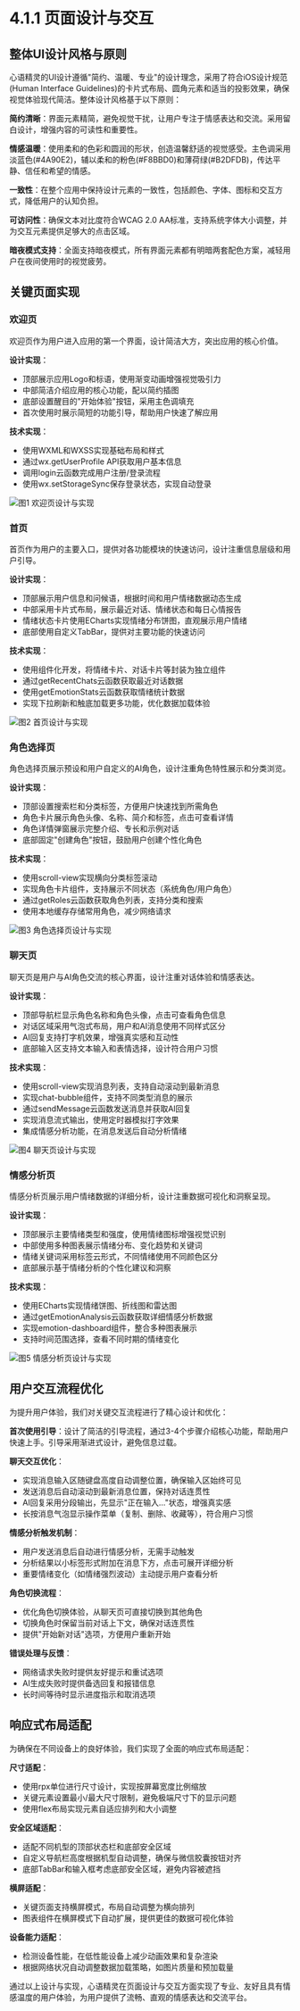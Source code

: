 # 4.1.1 页面设计与交互

## 整体UI设计风格与原则

心语精灵的UI设计遵循"简约、温暖、专业"的设计理念，采用了符合iOS设计规范(Human Interface Guidelines)的卡片式布局、圆角元素和适当的投影效果，确保视觉体验现代简洁。整体设计风格基于以下原则：

**简约清晰**：界面元素精简，避免视觉干扰，让用户专注于情感表达和交流。采用留白设计，增强内容的可读性和重要性。

**情感温暖**：使用柔和的色彩和圆润的形状，创造温馨舒适的视觉感受。主色调采用淡蓝色(#4A90E2)，辅以柔和的粉色(#F8BBD0)和薄荷绿(#B2DFDB)，传达平静、信任和希望的情感。

**一致性**：在整个应用中保持设计元素的一致性，包括颜色、字体、图标和交互方式，降低用户的认知负担。

**可访问性**：确保文本对比度符合WCAG 2.0 AA标准，支持系统字体大小调整，并为交互元素提供足够大的点击区域。

**暗夜模式支持**：全面支持暗夜模式，所有界面元素都有明暗两套配色方案，减轻用户在夜间使用时的视觉疲劳。

## 关键页面实现

### 欢迎页

欢迎页作为用户进入应用的第一个界面，设计简洁大方，突出应用的核心价值。

**设计实现**：
- 顶部展示应用Logo和标语，使用渐变动画增强视觉吸引力
- 中部简洁介绍应用的核心功能，配以简约插图
- 底部设置醒目的"开始体验"按钮，采用主色调填充
- 首次使用时展示简短的功能引导，帮助用户快速了解应用

**技术实现**：
- 使用WXML和WXSS实现基础布局和样式
- 通过wx.getUserProfile API获取用户基本信息
- 调用login云函数完成用户注册/登录流程
- 使用wx.setStorageSync保存登录状态，实现自动登录

![图1 欢迎页设计与实现](../图片路径)

### 首页

首页作为用户的主要入口，提供对各功能模块的快速访问，设计注重信息层级和用户引导。

**设计实现**：
- 顶部展示用户信息和问候语，根据时间和用户情绪数据动态生成
- 中部采用卡片式布局，展示最近对话、情绪状态和每日心情报告
- 情绪状态卡片使用ECharts实现情绪分布饼图，直观展示用户情绪
- 底部使用自定义TabBar，提供对主要功能的快速访问

**技术实现**：
- 使用组件化开发，将情绪卡片、对话卡片等封装为独立组件
- 通过getRecentChats云函数获取最近对话数据
- 使用getEmotionStats云函数获取情绪统计数据
- 实现下拉刷新和触底加载更多功能，优化数据加载体验

![图2 首页设计与实现](../图片路径)

### 角色选择页

角色选择页展示预设和用户自定义的AI角色，设计注重角色特性展示和分类浏览。

**设计实现**：
- 顶部设置搜索栏和分类标签，方便用户快速找到所需角色
- 角色卡片展示角色头像、名称、简介和标签，点击可查看详情
- 角色详情弹窗展示完整介绍、专长和示例对话
- 底部固定"创建角色"按钮，鼓励用户创建个性化角色

**技术实现**：
- 使用scroll-view实现横向分类标签滚动
- 实现角色卡片组件，支持展示不同状态（系统角色/用户角色）
- 通过getRoles云函数获取角色列表，支持分类和搜索
- 使用本地缓存存储常用角色，减少网络请求

![图3 角色选择页设计与实现](../图片路径)

### 聊天页

聊天页是用户与AI角色交流的核心界面，设计注重对话体验和情感表达。

**设计实现**：
- 顶部导航栏显示角色名称和角色头像，点击可查看角色信息
- 对话区域采用气泡式布局，用户和AI消息使用不同样式区分
- AI回复支持打字机效果，增强真实感和互动性
- 底部输入区支持文本输入和表情选择，设计符合用户习惯

**技术实现**：
- 使用scroll-view实现消息列表，支持自动滚动到最新消息
- 实现chat-bubble组件，支持不同类型消息的展示
- 通过sendMessage云函数发送消息并获取AI回复
- 实现消息流式输出，使用定时器模拟打字效果
- 集成情感分析功能，在消息发送后自动分析情绪

![图4 聊天页设计与实现](../图片路径)

### 情感分析页

情感分析页展示用户情绪数据的详细分析，设计注重数据可视化和洞察呈现。

**设计实现**：
- 顶部展示主要情绪类型和强度，使用情绪图标增强视觉识别
- 中部使用多种图表展示情绪分布、变化趋势和关键词
- 情绪关键词采用标签云形式，不同情绪使用不同颜色区分
- 底部展示基于情绪分析的个性化建议和洞察

**技术实现**：
- 使用ECharts实现情绪饼图、折线图和雷达图
- 通过getEmotionAnalysis云函数获取详细情感分析数据
- 实现emotion-dashboard组件，整合多种图表展示
- 支持时间范围选择，查看不同时期的情绪变化

![图5 情感分析页设计与实现](../图片路径)

## 用户交互流程优化

为提升用户体验，我们对关键交互流程进行了精心设计和优化：

**首次使用引导**：设计了简洁的引导流程，通过3-4个步骤介绍核心功能，帮助用户快速上手。引导采用渐进式设计，避免信息过载。

**聊天交互优化**：
- 实现消息输入区随键盘高度自动调整位置，确保输入区始终可见
- 发送消息后自动滚动到最新消息位置，保持对话连贯性
- AI回复采用分段输出，先显示"正在输入..."状态，增强真实感
- 长按消息气泡显示操作菜单（复制、删除、收藏等），符合用户习惯

**情感分析触发机制**：
- 用户发送消息后自动进行情感分析，无需手动触发
- 分析结果以小标签形式附加在消息下方，点击可展开详细分析
- 重要情绪变化（如情绪强烈波动）主动提示用户查看分析

**角色切换流程**：
- 优化角色切换体验，从聊天页可直接切换到其他角色
- 切换角色时保留当前对话上下文，确保对话连贯性
- 提供"开始新对话"选项，方便用户重新开始

**错误处理与反馈**：
- 网络请求失败时提供友好提示和重试选项
- AI生成失败时提供备选回复和报错信息
- 长时间等待时显示进度指示和取消选项

## 响应式布局适配

为确保在不同设备上的良好体验，我们实现了全面的响应式布局适配：

**尺寸适配**：
- 使用rpx单位进行尺寸设计，实现按屏幕宽度比例缩放
- 关键元素设置最小/最大尺寸限制，避免极端尺寸下的显示问题
- 使用flex布局实现元素自适应排列和大小调整

**安全区域适配**：
- 适配不同机型的顶部状态栏和底部安全区域
- 自定义导航栏高度根据机型自动调整，确保与微信胶囊按钮对齐
- 底部TabBar和输入框考虑底部安全区域，避免内容被遮挡

**横屏适配**：
- 关键页面支持横屏模式，布局自动调整为横向排列
- 图表组件在横屏模式下自动扩展，提供更佳的数据可视化体验

**设备能力适配**：
- 检测设备性能，在低性能设备上减少动画效果和复杂渲染
- 根据网络状况自动调整数据加载策略，如图片质量和预加载量

通过以上设计与实现，心语精灵在页面设计与交互方面实现了专业、友好且具有情感温度的用户体验，为用户提供了流畅、直观的情感表达和交流平台。
